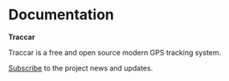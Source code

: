 # Documentation

**Traccar**

Traccar is a free and open source modern GPS tracking system.

[Subscribe](broken-reference) to the project news and updates.

